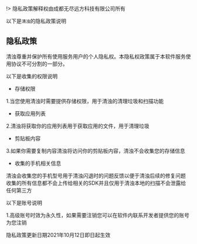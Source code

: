 !> 隐私政策解释权由成都无尽远方科技有限公司所有

以下是` 清浊 `的隐私政策说明

## 隐私政策

清浊尊重并保护所有使用服务用户的个人隐私权。本隐私权政策属于本软件服务使用协议不可分割的一部分。

以下是收集的权限说明

- 存储权限

1.当您使用清浊时需要提供存储权限，用于清浊的清理垃圾和扫描功能

- 获取应用列表

2.清浊将获取你的应用列表用于获取应用的文件，用于清理垃圾

- 剪贴板内容

3.如果你需要复制内容清浊将访问你的剪贴板内容，清浊不会收集您的存储信息

- 收集的手机相关信息

清浊会收集您的手机型号用于清浊闪退时的问题反馈以便于清浊后续的修复问题
收集的所有信息都不会上传给相关的SDK并且仅用于清浊本地的扫描不会泄露给任何第三方

以下是账号说明

1.高级账号时效为永久性，如果需要注销您可以在软件内联系开发者提供您的账号为您注销

隐私政策更新日期2021年10月12日即日起生效